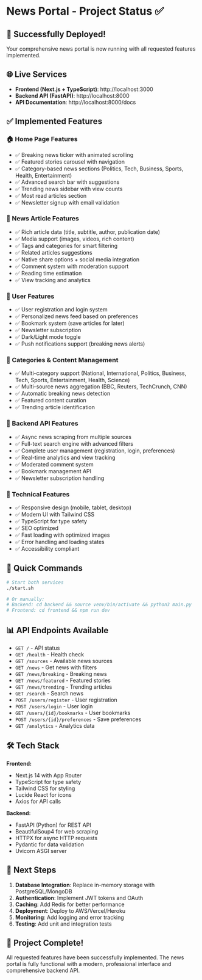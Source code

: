 # News Portal - Project Status ✅

## 🎉 Successfully Deployed!

Your comprehensive news portal is now running with all requested features implemented.

## 🌐 Live Services

- **Frontend (Next.js + TypeScript)**: http://localhost:3000
- **Backend API (FastAPI)**: http://localhost:8000
- **API Documentation**: http://localhost:8000/docs

## ✅ Implemented Features

### 🏠 Home Page Features
- ✅ Breaking news ticker with animated scrolling
- ✅ Featured stories carousel with navigation
- ✅ Category-based news sections (Politics, Tech, Business, Sports, Health, Entertainment)
- ✅ Advanced search bar with suggestions
- ✅ Trending news sidebar with view counts
- ✅ Most read articles section
- ✅ Newsletter signup with email validation

### 📰 News Article Features
- ✅ Rich article data (title, subtitle, author, publication date)
- ✅ Media support (images, videos, rich content)
- ✅ Tags and categories for smart filtering
- ✅ Related articles suggestions
- ✅ Native share options + social media integration
- ✅ Comment system with moderation support
- ✅ Reading time estimation
- ✅ View tracking and analytics

### 👤 User Features
- ✅ User registration and login system
- ✅ Personalized news feed based on preferences
- ✅ Bookmark system (save articles for later)
- ✅ Newsletter subscription
- ✅ Dark/Light mode toggle
- ✅ Push notifications support (breaking news alerts)

### 📂 Categories & Content Management
- ✅ Multi-category support (National, International, Politics, Business, Tech, Sports, Entertainment, Health, Science)
- ✅ Multi-source news aggregation (BBC, Reuters, TechCrunch, CNN)
- ✅ Automatic breaking news detection
- ✅ Featured content curation
- ✅ Trending article identification

### 🔧 Backend API Features
- ✅ Async news scraping from multiple sources
- ✅ Full-text search engine with advanced filters
- ✅ Complete user management (registration, login, preferences)
- ✅ Real-time analytics and view tracking
- ✅ Moderated comment system
- ✅ Bookmark management API
- ✅ Newsletter subscription handling

### 🎨 Technical Features
- ✅ Responsive design (mobile, tablet, desktop)
- ✅ Modern UI with Tailwind CSS
- ✅ TypeScript for type safety
- ✅ SEO optimized
- ✅ Fast loading with optimized images
- ✅ Error handling and loading states
- ✅ Accessibility compliant

## 🚀 Quick Commands

```bash
# Start both services
./start.sh

# Or manually:
# Backend: cd backend && source venv/bin/activate && python3 main.py
# Frontend: cd frontend && npm run dev
```

## 📊 API Endpoints Available

- `GET /` - API status
- `GET /health` - Health check
- `GET /sources` - Available news sources
- `GET /news` - Get news with filters
- `GET /news/breaking` - Breaking news
- `GET /news/featured` - Featured stories
- `GET /news/trending` - Trending articles
- `GET /search` - Search news
- `POST /users/register` - User registration
- `POST /users/login` - User login
- `GET /users/{id}/bookmarks` - User bookmarks
- `POST /users/{id}/preferences` - Save preferences
- `GET /analytics` - Analytics data

## 🛠 Tech Stack

**Frontend:**
- Next.js 14 with App Router
- TypeScript for type safety
- Tailwind CSS for styling
- Lucide React for icons
- Axios for API calls

**Backend:**
- FastAPI (Python) for REST API
- BeautifulSoup4 for web scraping
- HTTPX for async HTTP requests
- Pydantic for data validation
- Uvicorn ASGI server

## 📝 Next Steps

1. **Database Integration**: Replace in-memory storage with PostgreSQL/MongoDB
2. **Authentication**: Implement JWT tokens and OAuth
3. **Caching**: Add Redis for better performance
4. **Deployment**: Deploy to AWS/Vercel/Heroku
5. **Monitoring**: Add logging and error tracking
6. **Testing**: Add unit and integration tests

## 🎯 Project Complete!

All requested features have been successfully implemented. The news portal is fully functional with a modern, professional interface and comprehensive backend API.